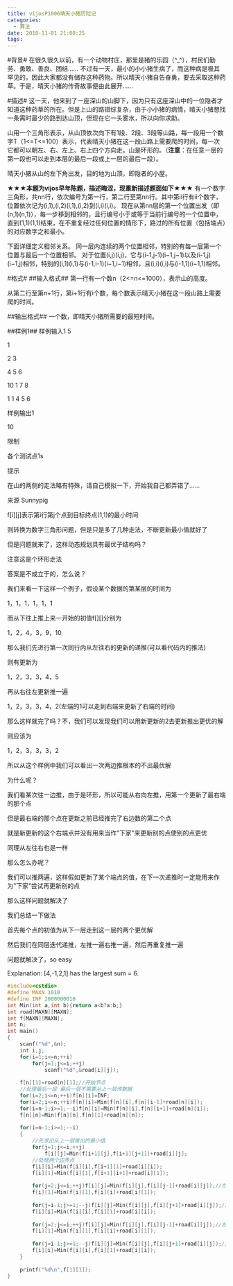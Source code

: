 ```yaml
---
title: vijosP1006晴天小猪历险记
categories:
  - 算法
date: 2018-11-01 21:08:25
tags:
---
```

#背景#
在很久很久以前，有一个动物村庄，那里是猪的乐园（^_^），村民们勤劳、勇敢、善良、团结……
不过有一天，最小的小小猪生病了，而这种病是极其罕见的，因此大家都没有储存这种药物。所以晴天小猪自告奋勇，要去采取这种药草。于是，晴天小猪的传奇故事便由此展开……

#描述#
这一天，他来到了一座深山的山脚下，因为只有这座深山中的一位隐者才知道这种药草的所在。但是上山的路错综复杂，由于小小猪的病情，晴天小猪想找一条需时最少的路到达山顶，但现在它一头雾水，所以向你求助。

山用一个三角形表示，从山顶依次向下有1段、2段、3段等山路，每一段用一个数字T（1<=T<=100）表示，代表晴天小猪在这一段山路上需要爬的时间，每一次它都可以朝左、右、左上、右上四个方向走。山是环形的。（**注意**：在任意一层的第一段也可以走到本层的最后一段或上一层的最后一段）。

晴天小猪从山的左下角出发，目的地为山顶，即隐者的小屋。

★★★**本题为vijos早年陈题，描述晦涩，现重新描述题面如下**★★★
有一个数字三角形，共nn行，依次编号为第一行，第二行至第nn行。其中第ii行有ii个数字，位置依次记为(i,1),(i,2)(i,1),(i,2)到(i,i)(i,i)。
现在从第nn层的第一个位置出发（即(n,1)(n,1)），每一步移到相邻的，且行编号小于或等于当前行编号的一个位置中，直到(1,1)(1,1)结束，在不重复经过任何位置的情形下，路过的所有位置（包括端点）的对应数字之和最小。

下面详细定义相邻关系。
同一层内连续的两个位置相邻，特别的有每一层第一个位置与最后一个位置相邻。
对于位置(i,j)(i,j)，它与(i-1,j-1)(i−1,j−1)以及(i-1,j)(i−1,j)相邻，特别的(i,1)(i,1)与(i-1,i-1)(i−1,i−1)相邻，且(i,i)(i,i)与(i-1,1)(i−1,1)相邻。

#格式#
##输入格式##
第一行有一个数n（2<=n<=1000），表示山的高度。

从第二行至第n+1行，第i+1行有i个数，每个数表示晴天小猪在这一段山路上需要爬的时间。

##输出格式##
一个数，即晴天小猪所需要的最短时间。

##样例1##
样例输入1
5

1

2 3

4 5 6

10 1 7 8

1 1 4 5 6

样例输出1

10

限制

各个测试点1s


提示

在山的两侧的走法略有特殊，请自己模拟一下，开始我自己都弄错了……

来源
Sunnypig

f[i][j]表示第i行第j个点到目标终点(1,1)的最小时间

则转换为数字三角形问题，但是只是多了几种走法，不断更新最小值就好了

但是问题就来了，这样动态规划具有最优子结构吗？

注意这是个环形走法

答案是不成立于的，怎么说？

我们来看一下这样一个例子，假设某个数据的第某层的时间为

1，1，1，1，1，1

而从下往上推上来一开始的初值f[][]分别为

1，2，4，3，9，10

那么我们先进行第一次同行内从左往右的更新的递推(可以看代码内的推法)

则有更新为

1，2，3，3，4，5

再从右往左更新推一遍

1，2，3，3，4，2(左端的1可以走到右端来更新了右端的时间)

那么这样就完了吗？不，我们可以发现我们可以用新更新的2去更新推出更优的解

则应该为

1，2，3，3，3，2

所以从这个样例中我们可以看出一次两边推根本的不出最优解

为什么呢？

我们看某次往一边推，由于是环形，所以可能从右向左推，用第一个更新了最右端的那个点

但是最右端的那个点在更新之前已经推完了右边数的第二个点

就是新更新的这个右端点并没有用来当作"下家"来更新别的点使别的点更优

同理从左往右也是一样

那么怎么办呢？

我们可以推两遍，这样假如更新了某个端点的值，在下一次递推时一定能用来作为"下家"尝试再更新别的点

那么这样问题就解决了

我们总结一下做法

首先每个点的初值为从下一层走到这一层的两个更优解

然后我们在同层迭代递推，左推一遍右推一遍，然后再重复推一遍

问题就解决了，so easy

Explanation: [4,-1,2,1] has the largest sum = 6.
```cpp
#include<cstdio>
#define MAXN 1010
#define INF 2000000010
int Min(int a,int b){return a<b?a:b;}
int road[MAXN][MAXN];
int f[MAXN][MAXN];
int n;
int main()
{
    scanf("%d",&n);
    int i,j;
    for(i=1;i<=n;++i)
        for(j=1;j<=i;++j)
            scanf("%d",&road[i][j]);
     
    f[n][1]=road[n][1];//开始节点
	//处理最后一层 最后一层不需要从上一层传数据
    for(i=2;i<=n;++i)f[n][i]=INF;
    for(i=2;i<=n;++i)f[n][i]=Min(f[n][i],f[n][i-1]+road[n][i]);
    for(i=n-1;i>=1;--i)f[n][i]=Min(f[n][i],f[n][i+1]+road[n][i]);
    f[n][n]=Min(f[n][n],f[n][1]+road[n][n]);
     
    for(i=n-1;i>=1;--i)
    {
		//先求出从上一层推出的最小值
        for(j=1;j<=i;++j)
            f[i][j]=Min(f[i+1][j],f[i+1][j+1])+road[i][j];
		//处理两个边界点
        f[i][i]=Min(f[i][i],f[i+1][1]+road[i][i]);
        f[i][1]=Min(f[i][1],f[i+1][i+1]+road[i][1]);
         
        for(j=2;j<=i;++j)f[i][j]=Min(f[i][j],f[i][j-1]+road[i][j]);//左
        f[i][1]=Min(f[i][1],f[i][i]+road[i][1]);
         
        for(j=i-1;j>=1;--j)f[i][j]=Min(f[i][j],f[i][j+1]+road[i][j]);//右
        f[i][i]=Min(f[i][i],f[i][1]+road[i][i]);
         
        for(j=2;j<=i;++j)f[i][j]=Min(f[i][j],f[i][j-1]+road[i][j]);//左
        f[i][1]=Min(f[i][1],f[i][i]+road[i][1]);
         
        for(j=i-1;j>=1;--j)f[i][j]=Min(f[i][j],f[i][j+1]+road[i][j]);//右
        f[i][i]=Min(f[i][i],f[i][1]+road[i][i]);
    }
     
    printf("%d\n",f[1][1]);
}
```